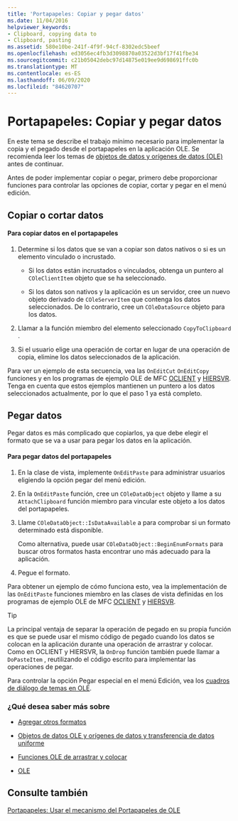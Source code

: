 ```yaml
---
title: 'Portapapeles: Copiar y pegar datos'
ms.date: 11/04/2016
helpviewer_keywords:
- Clipboard, copying data to
- Clipboard, pasting
ms.assetid: 580e10be-241f-4f9f-94cf-8302edc5beef
ms.openlocfilehash: ed3056ec4fb3d3098870a03522d3bf17f41fbe34
ms.sourcegitcommit: c21b05042debc97d14875e019ee9d698691ffc0b
ms.translationtype: MT
ms.contentlocale: es-ES
ms.lasthandoff: 06/09/2020
ms.locfileid: "84620707"
---
```

# <a name="clipboard-copying-and-pasting-data"></a>Portapapeles: Copiar y pegar datos

En este tema se describe el trabajo mínimo necesario para implementar la copia y el pegado desde el portapapeles en la aplicación OLE. Se recomienda leer los temas de [objetos de datos y orígenes de datos (OLE)](data-objects-and-data-sources-ole.md) antes de continuar.

Antes de poder implementar copiar o pegar, primero debe proporcionar funciones para controlar las opciones de copiar, cortar y pegar en el menú edición.

## <a name="copying-or-cutting-data"></a><a name="_core_copying_or_cutting_data"></a>Copiar o cortar datos

#### <a name="to-copy-data-to-the-clipboard"></a>Para copiar datos en el portapapeles

1. Determine si los datos que se van a copiar son datos nativos o si es un elemento vinculado o incrustado.

   - Si los datos están incrustados o vinculados, obtenga un puntero al `COleClientItem` objeto que se ha seleccionado.

   - Si los datos son nativos y la aplicación es un servidor, cree un nuevo objeto derivado de `COleServerItem` que contenga los datos seleccionados. De lo contrario, cree un `COleDataSource` objeto para los datos.

1. Llamar a la función miembro del elemento seleccionado `CopyToClipboard` .

1. Si el usuario elige una operación de cortar en lugar de una operación de copia, elimine los datos seleccionados de la aplicación.

Para ver un ejemplo de esta secuencia, vea las `OnEditCut` `OnEditCopy` funciones y en los programas de ejemplo OLE de MFC [OCLIENT](../overview/visual-cpp-samples.md) y [HIERSVR](../overview/visual-cpp-samples.md). Tenga en cuenta que estos ejemplos mantienen un puntero a los datos seleccionados actualmente, por lo que el paso 1 ya está completo.

## <a name="pasting-data"></a><a name="_core_pasting_data"></a>Pegar datos

Pegar datos es más complicado que copiarlos, ya que debe elegir el formato que se va a usar para pegar los datos en la aplicación.

#### <a name="to-paste-data-from-the-clipboard"></a>Para pegar datos del portapapeles

1. En la clase de vista, implemente `OnEditPaste` para administrar usuarios eligiendo la opción pegar del menú edición.

1. En la `OnEditPaste` función, cree un `COleDataObject` objeto y llame a su `AttachClipboard` función miembro para vincular este objeto a los datos del portapapeles.

1. Llame `COleDataObject::IsDataAvailable` a para comprobar si un formato determinado está disponible.

   Como alternativa, puede usar `COleDataObject::BeginEnumFormats` para buscar otros formatos hasta encontrar uno más adecuado para la aplicación.

1. Pegue el formato.

Para obtener un ejemplo de cómo funciona esto, vea la implementación de las `OnEditPaste` funciones miembro en las clases de vista definidas en los programas de ejemplo OLE de MFC [OCLIENT](../overview/visual-cpp-samples.md) y [HIERSVR](../overview/visual-cpp-samples.md).

> [!TIP]
> La principal ventaja de separar la operación de pegado en su propia función es que se puede usar el mismo código de pegado cuando los datos se colocan en la aplicación durante una operación de arrastrar y colocar. Como en OCLIENT y HIERSVR, la `OnDrop` función también puede llamar a `DoPasteItem` , reutilizando el código escrito para implementar las operaciones de pegar.

Para controlar la opción Pegar especial en el menú Edición, vea los [cuadros de diálogo de temas en OLE](dialog-boxes-in-ole.md).

### <a name="what-do-you-want-to-know-more-about"></a>¿Qué desea saber más sobre

- [Agregar otros formatos](clipboard-adding-other-formats.md)

- [Objetos de datos OLE y orígenes de datos y transferencia de datos uniforme](data-objects-and-data-sources-ole.md)

- [Funciones OLE de arrastrar y colocar](drag-and-drop-ole.md)

- [OLE](ole-background.md)

## <a name="see-also"></a>Consulte también

[Portapapeles: Usar el mecanismo del Portapapeles de OLE](clipboard-using-the-ole-clipboard-mechanism.md)
